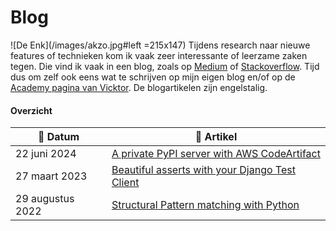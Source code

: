 # Blog

![De Enk](/images/akzo.jpg#left =215x147) Tijdens research naar nieuwe features of technieken kom ik vaak zeer interessante of leerzame zaken tegen. Die vind ik vaak in een blog, zoals op [Medium](https://medium.com) of [Stackoverflow](https://stackoverflow.blog/). Tijd dus om zelf ook eens wat te schrijven op mijn eigen blog en/of op de [Academy pagina van Vicktor](https://vicktor.nl/academy/). De blogartikelen zijn engelstalig.


#### Overzicht

| :calendar: Datum  | :file_folder: Artikel                                                                                      |
| ------------------| -----------------------------------------------------------------------------------------------------------|
| 22 juni 2024      | [A private PyPI server with AWS CodeArtifact](/en/blog/private-pypi-with-aws-codeartifact)                 |
| 27 maart 2023     | [Beautiful asserts with your Django Test Client](/en/blog/beautiful-asserts-with-your-django-test-client)  |
| 29 augustus 2022  | [Structural Pattern matching with Python](/en/blog/structural-pattern-matching-with-python)                |
